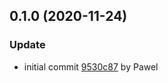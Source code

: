 <a name="0.1.0"></a>
## 0.1.0 (2020-11-24)

### Update

* initial commit [9530c87](https://github.com/advanced-rest-client/arc-actions/commit/9530c8758fd45b00191282af90b9c8e9e8131186) by Pawel


